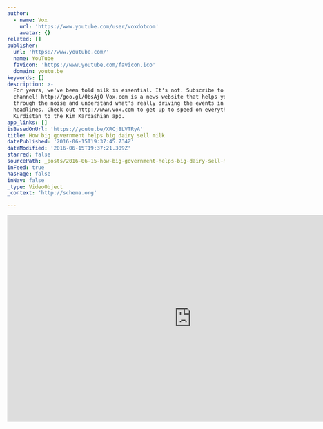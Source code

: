 ```yaml
---
author:
  - name: Vox
    url: 'https://www.youtube.com/user/voxdotcom'
    avatar: {}
related: []
publisher:
  url: 'https://www.youtube.com/'
  name: YouTube
  favicon: 'https://www.youtube.com/favicon.ico'
  domain: youtu.be
keywords: []
description: >-
  For years, we've been told milk is essential. It's not. Subscribe to our
  channel! http://goo.gl/0bsAjO Vox.com is a news website that helps you cut
  through the noise and understand what's really driving the events in the
  headlines. Check out http://www.vox.com to get up to speed on everything from
  Kurdistan to the Kim Kardashian app.
app_links: []
isBasedOnUrl: 'https://youtu.be/XRCj8LVTRyA'
title: How big government helps big dairy sell milk
datePublished: '2016-06-15T19:37:45.734Z'
dateModified: '2016-06-15T19:37:21.309Z'
starred: false
sourcePath: _posts/2016-06-15-how-big-government-helps-big-dairy-sell-milk.md
inFeed: true
hasPage: false
inNav: false
_type: VideoObject
_context: 'http://schema.org'

---
```

<iframe src="https://cdn.embedly.com/widgets/media.html?src=https%3A%2F%2Fwww.youtube.com%2Fembed%2FXRCj8LVTRyA%3Ffeature%3Doembed&amp;url=http%3A%2F%2Fwww.youtube.com%2Fwatch%3Fv%3DXRCj8LVTRyA&amp;image=https%3A%2F%2Fi.ytimg.com%2Fvi%2FXRCj8LVTRyA%2Fhqdefault.jpg&amp;key=b7d04c9b404c499eba89ee7072e1c4f7&amp;type=text%2Fhtml&amp;schema=youtube" width="854" height="480" scrolling="no" frameborder="0" allowfullscreen="" style=""></iframe>